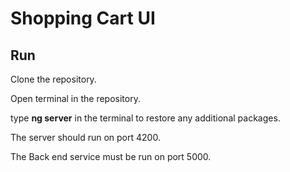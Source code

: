 # Shopping Cart UI
## Run
   Clone the repository.
   
   Open terminal in the repository.
   
   type **ng server** in the terminal to restore any additional packages.
   
   The server should run on port 4200.
   
   The Back end service must be run on port 5000.
